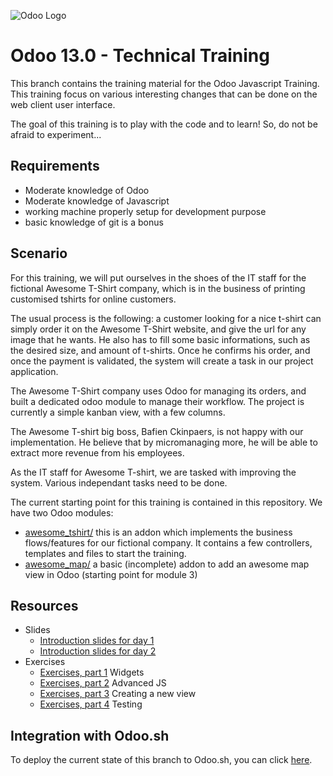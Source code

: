 
![Odoo Logo](https://odoocdn.com/openerp_website/static/src/img/assets/png/odoo_logo_small.png)

# Odoo 13.0 - Technical Training

This branch contains the training material for the Odoo Javascript Training.
This training focus on various interesting changes that can be done on the web
client user interface.

The goal of this training is to play with the code and to learn! So, do not be
afraid to experiment...

## Requirements

* Moderate knowledge of Odoo
* Moderate knowledge of Javascript
* working machine properly setup for development purpose
* basic knowledge of git is a bonus


## Scenario

For this training, we will put ourselves in the shoes of the IT staff for the
fictional Awesome T-Shirt company, which is in the business of printing
customised tshirts for online customers.

The usual process is the following: a customer looking for a nice t-shirt can
simply order it on the Awesome T-Shirt website, and give the url for any
image that he wants.  He also has to fill some basic informations, such as the
desired size, and amount of t-shirts.  Once he confirms his order, and once the
payment is validated, the system will create a task in our project application.

The Awesome T-Shirt company uses Odoo for managing its orders, and built a
dedicated odoo module to manage their workflow. The project is currently a
simple kanban view, with a few columns.

The Awesome T-shirt big boss, Bafien Ckinpaers, is not happy with our
implementation. He believe that by micromanaging more, he will be able to
extract more revenue from his employees.

As the IT staff for Awesome T-shirt, we are tasked with improving the system.
Various independant tasks need to be done.

The current starting point for this training is contained in this repository.
We have two Odoo modules:

* [awesome_tshirt/](awesome_tshirt/) this is an addon which implements the business
flows/features for our fictional company.  It contains a few controllers, templates
and files to start the training.
* [awesome_map/](awesome_map/) a basic (incomplete) addon to add an awesome
map view in Odoo (starting point for module 3)

## Resources

* Slides
    * [Introduction slides for day 1](training_slides_day1.pdf)
    * [Introduction slides for day 2](training_slides_day2.pdf)
* Exercises
    * [Exercises, part 1](exercises_1.md) Widgets
    * [Exercises, part 2](exercises_2.md) Advanced JS
    * [Exercises, part 3](exercises_3.md) Creating a new view
    * [Exercises, part 4](exercises_4.md) Testing


## Integration with Odoo.sh

To deploy the current state of this branch to Odoo.sh, you can click
<a href="https://www.odoo.sh/app/add/?name=13.0-20-javascript-training&author=ged-odoo&url=https%3A%2F%2Fgithub.com%2Fodoo%2Ftechnical-training%2Farchive%2F13.0-20-javascript-training.zip&free=1&version=13.0&icon=https%3A%2F%2Fapps.odoo.com%2Fapps%2Ficon_image%3Fmodule_id%3D52346">here</a>.




